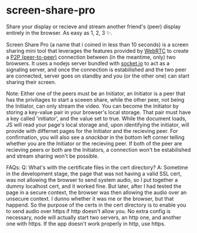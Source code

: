 # screen-share-pro
Share your display or recieve and stream another friend's (peer) display entirely in the browser. As easy as 1, 2, 3 ✨.

Screen Share Pro (a name that i coined in less than 10 seconds) is a screen sharing mini tool that leverages the features provided
by <a href="https://webrtc.org/">WebRTC</a> to create a <a href="https://en.wikipedia.org/wiki/Peer-to-peer">P2P (peer-to-peer)</a>
connection between (in the meantime, only) two browsers. It uses a nodejs server bundled with <a href="https://socket.io/">socket.io</a>
to act as a signaling server, and once the connection is estabilished and the two peer are connected, server goes on standby and you
(or the other one) can start sharing their screen.

Note: Either one of the peers must be an Initiator, an Initiator is a peer that has the priviliages to start a sceeen share,
while the other peer, not being the Initiator, can only stream the video. You can become the Initiator by storing a key-value pair in
your browser's local storage. That pair must have a key called 'initiator', and the value set to true. While the document loads,
JS will read your page's local storage and, upon identifying the initiator, will provide with differnet pages for the Initiator and the
recieving peer. For confirmation, you will also see a <i>snackbar</i> in the bottom left corner telling whether you are the Initiator
or the recieving peer. If both of the peer are recieving peers or both are the Initiators, a connection won't be estabilished and stream
sharing won't be possible.

FAQs:
  Q: What's with the certificate files in the cert directory?
    A: Sometime in the development stage, the page that was not having a valid SSL cert, was not allowing the browser to send system audio,
      so I put together a dummy localhost cert, and it worked fine. But later, after I had tested the page in a secure context, the browser
      was then allowing the audio over an unsecure context. I dunno whether it was me or the browser, but that happend.
      So the purpose of the certs in the cert directory is to enable you to send audio over https if http doesn't allow you. No extra config
      is necessary, node will actually start two servers, an http one, and another one with https. If the app doesn't work properly in http,
      use https.
